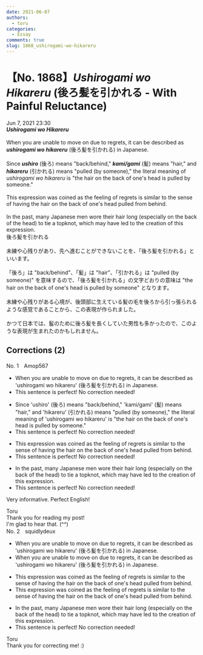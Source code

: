 ```yaml
---
date: 2021-06-07
authors:
  - toru
categories:
  - Essay
comments: true
slug: 1868_ushirogami-wo-hikareru
---
```


# 【No. 1868】<strong><em>Ushirogami wo Hikareru</strong></em> (後ろ髪を引かれる - With Painful Reluctance)
<div class="date">Jun 7, 2021 23:30</div>
<div id="post"><div id="body_show_ori">
<strong><em>Ushirogami wo Hikareru</strong></em><br/><br/>When you are unable to move on due to regrets, it can be described as <strong><em>ushirogami wo hikareru</em></strong> (後ろ髪を引かれる) in Japanese.<br/><br/>Since <strong><em>ushiro</em></strong> (後ろ) means "back/behind," <strong><em>kami/gami</em></strong> (髪) means "hair," and <strong><em>hikareru</em></strong> (引かれる) means "pulled (by someone)," the literal meaning of <em>ushirogami wo hikareru</em> is "the hair on the back of one's head is pulled by someone."<br/><br/>This expression was coined as the feeling of regrets is similar to the sense of having the hair on the back of one's head pulled from behind.<br/><br/>In the past, many Japanese men wore their hair long (especially on the back of the head) to tie a topknot, which may have led to the creation of this expression.
</div></div>

<!-- more -->

<div id="post_ja"><div id="body_show_mo">
後ろ髪を引かれる<br/><br/>未練や心残りがあり、先へ進むことができないことを、「後ろ髪を引かれる」といいます。<br/><br/>「後ろ」は "back/behind"、「髪」は "hair"、「引かれる」は "pulled (by someone)" を意味するので、「後ろ髪を引かれる」の文字どおりの意味は "the hair on the back of one's head is pulled by someone" となります。<br/><br/>未練や心残りがある心境が、後頭部に生えている髪の毛を後ろから引っ張られるような感覚であることから、この表現が作られました。<br/><br/>かつて日本では、髷のために後ろ髪を長くしていた男性も多かったので、このような表現が生まれたのかもしれません。
</div></div>

## Corrections (2)
<div id="block"><div class="first_name"> No. 1　<span class="just_name">Amop567</span></div><div id="block2">
<ul class="correction_field">
<li class="incorrect">When you are unable to move on due to regrets, it can be described as 'ushirogami wo hikareru' (後ろ髪を引かれる) in Japanese.</li>
<li class="corrected perfect">This sentence is perfect! No correction needed!</li>
</ul>
<ul class="correction_field">
<li class="incorrect">Since 'ushiro' (後ろ) means "back/behind," 'kami/gami' (髪) means "hair," and 'hikareru' (引かれる) means "pulled (by someone)," the literal meaning of 'ushirogami wo hikareru' is "the hair on the back of one's head is pulled by someone."</li>
<li class="corrected perfect">This sentence is perfect! No correction needed!</li>
</ul>
<ul class="correction_field">
<li class="incorrect">This expression was coined as the feeling of regrets is similar to the sense of having the hair on the back of one's head pulled from behind.</li>
<li class="corrected perfect">This sentence is perfect! No correction needed!</li>
</ul>
<ul class="correction_field">
<li class="incorrect">In the past, many Japanese men wore their hair long (especially on the back of the head) to tie a topknot, which may have led to the creation of this expression.</li>
<li class="corrected perfect">This sentence is perfect! No correction needed!</li>
</ul>
<p class="comment_small">
 Very informative. Perfect English!
</p>

</div><div class="name"><span class="just_name">Toru</span><br>
Thank you for reading my post!<br/>I'm glad to hear that. (^^)
</div>
</div>
<div id="block"><div class="first_name"> No. 2　<span class="just_name">squidlydeux</span></div><div id="block2">
<ul class="correction_field">
<li class="incorrect">When you are unable to move on due to regrets, it can be described as 'ushirogami wo hikareru' (後ろ髪を引かれる) in Japanese.</li>
<li class="corrected correct">
When you are unable to move on due to regret<span class="sline"><span class="f_red">s</span></span>, it can be described as 'ushirogami wo hikareru' (後ろ髪を引かれる) in Japanese.
</li>
</ul>
<ul class="correction_field">
<li class="incorrect">This expression was coined as the feeling of regrets is similar to the sense of having the hair on the back of one's head pulled from behind.</li>
<li class="corrected correct">
This expression was coined as the feeling of regret<span class="f_red"><span class="sline">s</span></span> is similar to the sense of having the hair on the back of one's head pulled from behind.
</li>
</ul>
<ul class="correction_field">
<li class="incorrect">In the past, many Japanese men wore their hair long (especially on the back of the head) to tie a topknot, which may have led to the creation of this expression.</li>
<li class="corrected perfect">This sentence is perfect! No correction needed!</li>
</ul>
</div><div class="name"><span class="just_name">Toru</span><br>
Thank you for correcting me! :)
</div>
</div>
